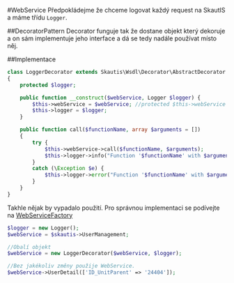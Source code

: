 #WebService
Předpokládejme že chceme logovat každý request na SkautIS a máme třídu ``Logger``.

##DecoratorPattern
Decorator funguje tak že dostane objekt který dekoruje a on sám implementuje jeho interface a dá se tedy nadále používat místo něj.

##Implementace
```PHP
class LoggerDecorator extends Skautis\Wsdl\Decorator\AbstractDecorator
{
    protected $logger;

    public function __construct($webService, Logger $logger) {
        $this->webService = $webService; //protected $this->webService od rodiče
        $this->logger = $logger;
    }

    public function call($functionName, array $arguments = [])
    {
        try {
            $this->webService->call($functionName, $arguments);
            $this->logger->info("Function '$functionName' with $arguments");
        }
        catch (\Exception $e) {
            $this->logger->error("Function '$functionName' with $arguments and exception $e");
        }
    }
}
```

Takhle nějak by vypadalo použití. Pro správnou implementaci se podívejte na [WebServiceFactory](./web_service_factory.md)
```PHP
$logger = new Logger();
$webService = $skautis->UserManagement;

//Obalí objekt
$webService = new LoggerDecorator($webService, $logger);

//Bez jakékoliv změny použije WebService.
$webService->UserDetail(['ID_UnitParent' => '24404']);
```
